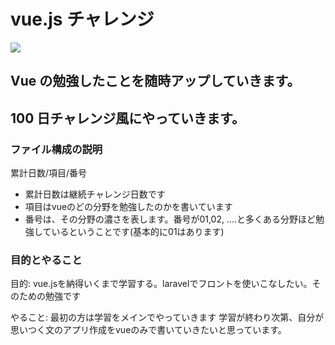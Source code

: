 # vue.js チャレンジ

![](https://jp.vuejs.org/images/logo.png)

## Vue の勉強したことを随時アップしていきます。

## 100 日チャレンジ風にやっていきます。

### ファイル構成の説明
累計日数/項目/番号

- 累計日数は継続チャレンジ日数です
- 項目はvueのどの分野を勉強したのかを書いています
- 番号は、その分野の濃さを表します。番号が01,02, ....と多くある分野ほど勉強しているということです(基本的に01はあります)


### 目的とやること
目的: vue.jsを納得いくまで学習する。laravelでフロントを使いこなしたい。そのための勉強です

やること: 最初の方は学習をメインでやっていきます
学習が終わり次第、自分が思いつく文のアプリ作成をvueのみで書いていきたいと思っています。

